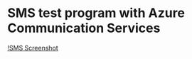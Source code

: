 # SMS test program with Azure Communication Services

[!SMS Screenshot](https://github.com/chunren/markdown-src/blob/master/raw/images/chunren_sms_quickstart01.jpg)

